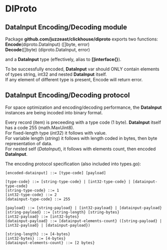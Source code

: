 # DIProto

## DataInput Encoding/Decoding module

Package **github.com/juzzeast/clickhouse/diproto** exports two functions:  
**Encode**(diproto.DataInput) ([]byte, error)  
**Decode**([]byte) (diproto.DataInput, error)  

and a **DataInput** type (effectively, alias to **[]interface{}**).

To be successfully encoded, **DataInput** var should ONLY contain elements of types string, int32 and nested **DataInput** itself.  
If any element of different type is present, Encode will return error.

## DataInput Encoding/Decoding protocol

For space optimization and encoding/decoding performance, the **DataInput** instances are being incoded into binary format.

Every record (item) is preceeding with a type code (1 byte). **DataInput** itself has a code 255 (math.MaxUint8).  
For fixed-length type (*int32*) it follows with value.  
For variable length (*string*) it follows with length coded in bytes, then byte representation of data.  
For nested self (*DataInput*), it follows with elements count, then encoded **DataInput**.  

The encoding protocol specification (also included into types.go):
```
[encoded-datainput] ::= [type-code] [payload]

[type-code} ::= [string-type-code} | [int32-type-code} | [datainput-type-code}
[string-type-code} ::= 1
[int32-type-code} ::= 2
[datainput-type-code} ::= 255

[payload} ::= [string-payload} | [int32-payload} | [datainput-payload}
[string-payload} ::= [string-length} [string-bytes}
[int32-payload} ::= [int32-bytes}
[datainput-payload} ::= [datainput-elements-count} ([string-payload} | [int32-payload} | [datainput-payload})

[string-length} ::= [4-bytes}
[int32-bytes} ::= [4-bytes}
[datainput-elements-count} ::= [2 bytes}
```
